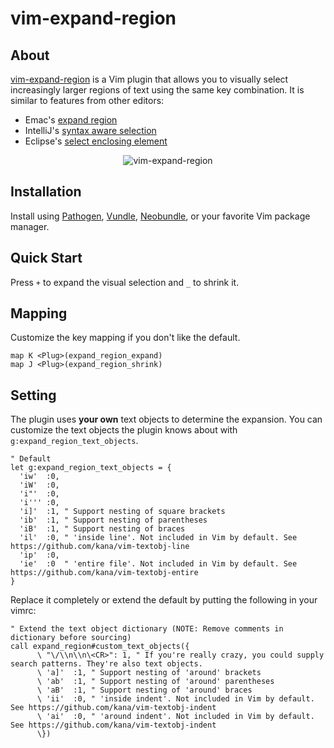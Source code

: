 # vim-expand-region

## About
[vim-expand-region] is a Vim plugin that allows you to visually select increasingly larger regions of text using the same key combination. It is similar to features from other editors:

- Emac's [expand region](https://github.com/magnars/expand-region.el)
- IntelliJ's [syntax aware selection](http://www.jetbrains.com/idea/documentation/tips/#tips_code_editing)
- Eclipse's [select enclosing element](http://stackoverflow.com/questions/4264047/intellij-ctrlw-equivalent-shortcut-in-eclipse)

<p align="center">
  <img src="https://raw.github.com/terryma/vim-expand-region/master/expand-region.gif" alt="vim-expand-region" />
</p>

## Installation
Install using [Pathogen], [Vundle], [Neobundle], or your favorite Vim package manager.

## Quick Start
Press ```+``` to expand the visual selection and ```_``` to shrink it.

## Mapping
Customize the key mapping if you don't like the default.

```
map K <Plug>(expand_region_expand)
map J <Plug>(expand_region_shrink)
```

## Setting
The plugin uses __your own__ text objects to determine the expansion. You can customize the text objects the plugin knows about with ```g:expand_region_text_objects```.

```vim
" Default
let g:expand_region_text_objects = {
  'iw'  :0,
  'iW'  :0,
  'i"'  :0,
  'i''' :0,
  'i]'  :1, " Support nesting of square brackets
  'ib'  :1, " Support nesting of parentheses
  'iB'  :1, " Support nesting of braces
  'il'  :0, " 'inside line'. Not included in Vim by default. See https://github.com/kana/vim-textobj-line
  'ip'  :0,
  'ie'  :0  " 'entire file'. Not included in Vim by default. See https://github.com/kana/vim-textobj-entire
}
```

Replace it completely or extend the default by putting the following in your vimrc:

```vim
" Extend the text object dictionary (NOTE: Remove comments in dictionary before sourcing)
call expand_region#custom_text_objects({
      \ "\/\\n\\n\<CR>": 1, " If you're really crazy, you could supply search patterns. They're also text objects.
      \ 'a]'  :1, " Support nesting of 'around' brackets
      \ 'ab'  :1, " Support nesting of 'around' parentheses
      \ 'aB'  :1, " Support nesting of 'around' braces
      \ 'ii'  :0, " 'inside indent'. Not included in Vim by default. See https://github.com/kana/vim-textobj-indent
      \ 'ai'  :0, " 'around indent'. Not included in Vim by default. See https://github.com/kana/vim-textobj-indent
      \})
```

[vim-expand-region]:http://github.com/terryma/vim-expand-region
[Pathogen]:http://github.com/tpope/vim-pathogen
[Vundle]:http://github.com/gmarik/vundle
[Neobundle]:http://github.com/Shougo/neobundle.vim
